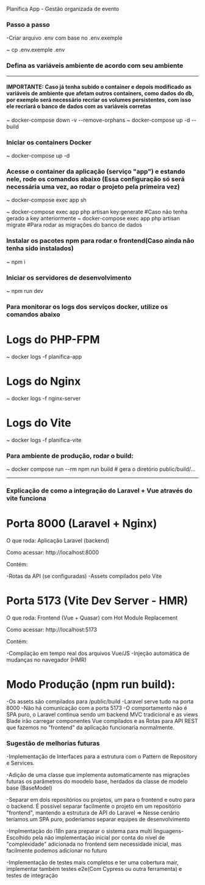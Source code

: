 Planifica App - Gestão organizada de evento

### Passo a passo
-Criar arquivo .env com base no .env.exemple

~ cp .env.exemple .env 

### Defina as variáveis ambiente de acordo com seu ambiente
-----

#### IMPORTANTE: Caso já tenha subido o container e depois modificado as variáveis de ambiente que afetam outros containers, como dados do db, por exemplo será necessário recriar os volumes persistentes, com isso ele recriará o banco de dados com as variáveis corretas

~ docker-compose down -v --remove-orphans
~ docker-compose up -d --build

### Iniciar os containers Docker

~ docker-compose up -d

### Acesse o container da aplicação (serviço "app") e estando nele, rode os comandos abaixo (Essa configuração só será necessária uma vez, ao rodar o projeto pela primeira vez)

~ docker-compose exec app sh

~ docker-compose exec app php artisan key:generate #Caso não tenha gerado a key anteriormente
~ docker-compose exec app php artisan migrate #Para rodar as migrações do banco de dados

<!-- ### Configure o ambiente laravel

~ docker-compose run --rm artisan key:generate

### Rode as migrations para criação das tabelas e banco de dados
~ docker-compose run --rm artisan migrate -->

### Instalar os pacotes npm para rodar o frontend(Caso ainda não tenha sido instalados)
~ npm i

### Iniciar os servidores de desenvolvimento
~ npm run dev

### Para monitorar os logs dos serviços docker, utilize os comandos abaixo

# Logs do PHP-FPM
~ docker logs -f planifica-app

# Logs do Nginx
~ docker logs -f nginx-server

# Logs do Vite
~ docker logs -f planifica-vite

### Para ambiente de produção, rodar o build:
~ docker compose run --rm npm run build  # gera o diretório public/build/...

----------------

### Explicação de como a integração do Laravel + Vue através do vite funciona
# Porta 8000 (Laravel + Nginx)
O que roda: Aplicação Laravel (backend)

Como acessar: http://localhost:8000

Contém:

-Rotas da API (se configuradas)
-Assets compilados pelo Vite


# Porta 5173 (Vite Dev Server - HMR)
O que roda: Frontend (Vue + Quasar) com Hot Module Replacement

Como acessar: http://localhost:5173

Contém:

-Compilação em tempo real dos arquivos Vue/JS
-Injeção automática de mudanças no navegador (HMR)

# Modo Produção (npm run build):

-Os assets são compilados para /public/build
-Laravel serve tudo na porta 8000
-Não há comunicação com a porta 5173
-O comportamento não é SPA puro, o Laravel continua sendo um backend MVC tradicional e as views Blade irão carregar componentes Vue compilados e as Rotas para API REST que fazemos no "frontend" da aplicação funcionaria normalmente.

### Sugestão de melhorias futuras

-Implementação de Interfaces para a estrutura com o Pattern de Repository e Services.

-Adição de uma classe que implementa automaticamente nas migrações futuras os parâmetros do moodelo base, herdados da classe de modelo base (BaseModel)

-Separar em dois repositórios ou projetos, um para o frontend e outro para o backend. É possível separar facilmente o projeto em um repositório "frontend", mantendo a estrutura de API do Laravel => Nesse cenário teríamos um SPA puro, poderíamos separar equipes de desenvolvimento 

-Implmentação do i18n para preparar o sistema para multi linguagens- Escolhido pela não implementação inicial por conta do nível de "complexidade" adicionada no frontend sem necessidade inicial, mas facilmente podemos adicionar no futuro

-Implementação de testes mais completos e ter uma cobertura mair, implementar também testes e2e(Com Cypress ou outra ferramenta) e testes de integração

